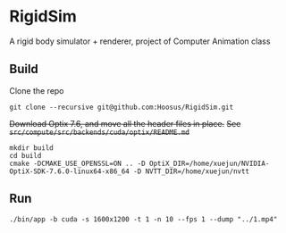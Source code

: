 # RigidSim
A rigid body simulator + renderer, project of Computer Animation class

## Build

Clone the repo
```
git clone --recursive git@github.com:Hoosus/RigidSim.git
```

~~Download Optix 7.6, and move all the header files in place.~~
~~See `src/compute/src/backends/cuda/optix/README.md`~~

```
mkdir build
cd build
cmake -DCMAKE_USE_OPENSSL=ON .. -D OptiX_DIR=/home/xuejun/NVIDIA-OptiX-SDK-7.6.0-linux64-x86_64 -D NVTT_DIR=/home/xuejun/nvtt
```

## Run

```
./bin/app -b cuda -s 1600x1200 -t 1 -n 10 --fps 1 --dump "../1.mp4" 
```